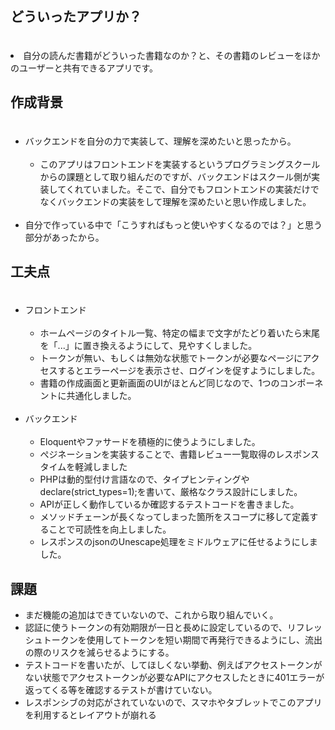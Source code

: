 <h2>どういったアプリか？</h2>
　<li>自分の読んだ書籍がどういった書籍なのか？と、その書籍のレビューをほかのユーザーと共有できるアプリです。</li>

<h2>作成背景</h2>
<ul>
　<li>
    バックエンドを自分の力で実装して、理解を深めたいと思ったから。
    <ul><br />
      <li>
       このアプリはフロントエンドを実装するというプログラミングスクールからの課題として取り組んだのですが、バックエンドはスクール側が実装してくれていました。そこで、自分でもフロントエンドの実装だけでなくバックエンドの実装をして理解を深めたいと思い作成しました。
      </li>
    </ul>
 </li><br />
  <li>自分で作っている中で「こうすればもっと使いやすくなるのでは？」と思う部分があったから。</li>
</ul>
<h2>工夫点</h2>
<ul>
　<li>
    フロントエンド
        <ul><br />
            <li>ホームページのタイトル一覧、特定の幅まで文字がたどり着いたら末尾を「...」に置き換えるようにして、見やすくしました。</li>
            <li>トークンが無い、もしくは無効な状態でトークンが必要なページにアクセスするとエラーページを表示させ、ログインを促すようにしました。</li>
            <li>書籍の作成画面と更新画面のUIがほとんど同じなので、1つのコンポーネントに共通化しました。</li>
        </ul>
  </li>
  <br />
  <li>
    バックエンド
        <ul><br />
            <li>Eloquentやファサードを積極的に使うようにしました。</li>
            <li>ぺジネーションを実装することで、書籍レビュー一覧取得のレスポンスタイムを軽減しました</li>    
            <li>PHPは動的型付け言語なので、タイプヒンティングやdeclare(strict_types=1);を書いて、厳格なクラス設計にしました。</li>
            <li>APIが正しく動作しているか確認するテストコードを書きました。</li>
            <li>メソッドチェーンが長くなってしまった箇所をスコープに移して定義することで可読性を向上しました。</li>
            <li>レスポンスのjsonのUnescape処理をミドルウェアに任せるようにしました。</li>
        </ul>
  </li>
</ul>
 </li>
<h2>課題</h2>
<ul>
  <li>まだ機能の追加はできていないので、これから取り組んでいく。</li>
  <li>認証に使うトークンの有効期限が一日と長めに設定しているので、リフレッシュトークンを使用してトークンを短い期間で再発行できるようにし、流出の際のリスクを減らせるようにする。</li>
  <li>テストコードを書いたが、してほしくない挙動、例えばアクセストークンがない状態でアクセストークンが必要なAPIにアクセスしたときに401エラーが返ってくる等を確認するテストが書けていない。</li>
  <li>レスポンシブの対応がされていないので、スマホやタブレットでこのアプリを利用するとレイアウトが崩れる</li>
</ul>
